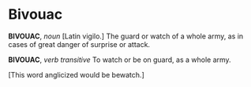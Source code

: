 # Bivouac

**BIVOUAC**, _noun_ \[Latin vigilo.\] The guard or watch of a whole army, as in cases of great danger of surprise or attack.

**BIVOUAC**, _verb transitive_ To watch or be on guard, as a whole army.

\[This word anglicized would be bewatch.\]